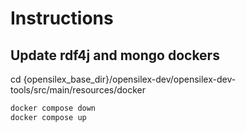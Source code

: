 # Instructions

## Update rdf4j and mongo dockers 


cd {opensilex_base_dir}/opensilex-dev/opensilex-dev-tools/src/main/resources/docker

```bash
docker compose down
docker compose up
```